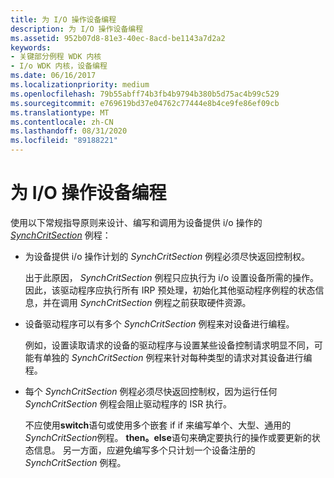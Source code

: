 ```yaml
---
title: 为 I/O 操作设备编程
description: 为 I/O 操作设备编程
ms.assetid: 952b07d8-81e3-40ec-8acd-be1143a7d2a2
keywords:
- 关键部分例程 WDK 内核
- I/o WDK 内核，设备编程
ms.date: 06/16/2017
ms.localizationpriority: medium
ms.openlocfilehash: 79b55abff74b3fb4b9794b380b5d75ac4b99c529
ms.sourcegitcommit: e769619bd37e04762c77444e8b4ce9fe86ef09cb
ms.translationtype: MT
ms.contentlocale: zh-CN
ms.lasthandoff: 08/31/2020
ms.locfileid: "89188221"
---
```

# <a name="programming-a-device-for-an-io-operation"></a>为 I/O 操作设备编程





使用以下常规指导原则来设计、编写和调用为设备提供 i/o 操作的 [*SynchCritSection*](/windows-hardware/drivers/ddi/wdm/nc-wdm-ksynchronize_routine) 例程：

-   为设备提供 i/o 操作计划的 *SynchCritSection* 例程必须尽快返回控制权。

    出于此原因， *SynchCritSection* 例程只应执行为 i/o 设置设备所需的操作。 因此，该驱动程序应执行所有 IRP 预处理，初始化其他驱动程序例程的状态信息，并在调用 *SynchCritSection* 例程之前获取硬件资源。

-   设备驱动程序可以有多个 *SynchCritSection* 例程来对设备进行编程。

    例如，设置读取请求的设备的驱动程序与设置某些设备控制请求明显不同，可能有单独的 *SynchCritSection* 例程来针对每种类型的请求对其设备进行编程。

-   每个 *SynchCritSection* 例程必须尽快返回控制权，因为运行任何 *SynchCritSection* 例程会阻止驱动程序的 ISR 执行。

    不应使用**switch**语句或使用多个嵌套 if if 来编写单个、大型、通用的*SynchCritSection*例程。 **then。else**语句来确定要执行的操作或要更新的状态信息。 另一方面，应避免编写多个只计划一个设备注册的 *SynchCritSection* 例程。

 

